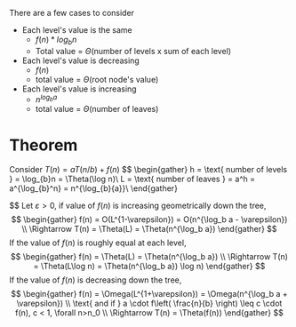 There are a few cases to consider
- Each level's value is the same
	- $f(n) * log_b n$
	- Total value = $\Theta$(number of levels x sum of each level)
- Each level's value is decreasing 
	- $f(n)$
	- total value = $\Theta$(root node's value)
- Each level's value is increasing 
	- $n^{log_b a}$
	- total value = $\Theta$(number of leaves)

# Theorem
Consider $T(n) = aT(n/b) + f(n)$
$$
\begin{gather}
h = \text{ number of levels } = \log_{b}n = \Theta(\log n)\\
L = \text{ number of leaves } = a^h = a^{\log_{b}^n} = n^{\log_{b}{a}}\\
\end{gather}

$$
Let $\varepsilon > 0$,
if value of $f(n)$ is increasing geometrically down the tree,
$$
\begin{gather}
f(n) = O(L^{1-\varepsilon}) = O(n^{\log_b a - \varepsilon}) \\
\Rightarrow T(n) = \Theta(L) = \Theta(n^{\log_b a})
\end{gather}
$$
If the value of $f(n)$ is roughly equal at each level,
$$
\begin{gather}
f(n) = \Theta(L) = \Theta(n^{\log_b a}) \\
\Rightarrow T(n) = \Theta(L\log n) = \Theta(n^{\log_b a}) \log n)
\end{gather}
$$
If the value of $f(n)$ is decreasing down the tree,
$$
\begin{gather}
f(n) = \Omega(L^{1+\varepsilon}) = \Omega(n^{\log_b a + \varepsilon}) \\
\text{ and if } a \cdot f\left( \frac{n}{b} \right) \leq c \cdot f(n), c < 1, \forall n>n_0 \\
\Rightarrow T(n) = \Theta(f(n))
\end{gather}
$$
